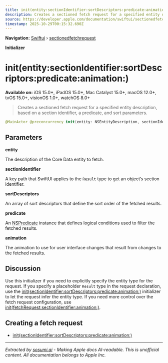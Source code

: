 ```yaml
---
title: init(entity:sectionIdentifier:sortDescriptors:predicate:animation:)
description: Creates a sectioned fetch request for a specified entity description, based on a section identifier, a predicate, and sort parameters.
source: https://developer.apple.com/documentation/swiftui/sectionedfetchrequest/init(entity:sectionidentifier:sortdescriptors:predicate:animation:)
timestamp: 2025-10-29T00:15:32.690Z
---
```


**Navigation:** [Swiftui](/documentation/swiftui) › [sectionedfetchrequest](/documentation/swiftui/sectionedfetchrequest)

**Initializer**

# init(entity:sectionIdentifier:sortDescriptors:predicate:animation:)

**Available on:** iOS 15.0+, iPadOS 15.0+, Mac Catalyst 15.0+, macOS 12.0+, tvOS 15.0+, visionOS 1.0+, watchOS 8.0+

> Creates a sectioned fetch request for a specified entity description, based on a section identifier, a predicate, and sort parameters.

```swift
@MainActor @preconcurrency init(entity: NSEntityDescription, sectionIdentifier: KeyPath<Result, SectionIdentifier>, sortDescriptors: [NSSortDescriptor], predicate: NSPredicate? = nil, animation: Animation? = nil)
```

## Parameters

**entity**

The description of the Core Data entity to fetch.



**sectionIdentifier**

A key path that SwiftUI applies to the `Result` type to get an object’s section identifier.



**sortDescriptors**

An array of sort descriptors that define the sort order of the fetched results.



**predicate**

An [NSPredicate](/documentation/Foundation/NSPredicate) instance that defines logical conditions used to filter the fetched results.



**animation**

The animation to use for user interface changes that result from changes to the fetched results.



## Discussion

Use this initializer if you need to explicitly specify the entity type for the request. If you specify a placeholder `Result` type in the request declaration, use the [init(sectionIdentifier:sortDescriptors:predicate:animation:)](/documentation/swiftui/sectionedfetchrequest/init(sectionidentifier:sortdescriptors:predicate:animation:)) initializer to let the request infer the entity type. If you need more control over the fetch request configuration, use [init(fetchRequest:sectionIdentifier:animation:)](/documentation/swiftui/sectionedfetchrequest/init(fetchrequest:sectionidentifier:animation:)).

## Creating a fetch request

- [init(sectionIdentifier:sortDescriptors:predicate:animation:)](/documentation/swiftui/sectionedfetchrequest/init(sectionidentifier:sortdescriptors:predicate:animation:))

---

*Extracted by [sosumi.ai](https://sosumi.ai) - Making Apple docs AI-readable.*
*This is unofficial content. All documentation belongs to Apple Inc.*
